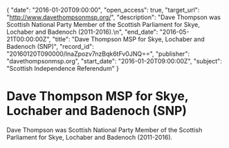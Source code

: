{
  "date": "2016-01-20T09:00:00", 
  "open_access": true, 
  "target_url": "http://www.davethompsonmsp.org/", 
  "description": "Dave Thompson was Scottish National Party Member of the Scottish Parliament for Skye, Lochaber and Badenoch (2011-2016).\n", 
  "end_date": "2016-05-21T00:00:00Z", 
  "title": "Dave Thompson MSP for Skye, Lochaber and Badenoch (SNP)", 
  "record_id": "20160120T090000/lnaZpozv7nzBqk6tFv0JNQ==", 
  "publisher": "davethompsonmsp.org", 
  "start_date": "2016-01-20T09:00:00Z", 
  "subject": "Scottish Independence Referendum"
}

# Dave Thompson MSP for Skye, Lochaber and Badenoch (SNP)

Dave Thompson was Scottish National Party Member of the Scottish Parliament for Skye, Lochaber and Badenoch (2011-2016).

